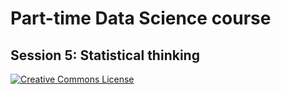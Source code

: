 # Part-time Data Science course
## Session 5: Statistical thinking

[![Creative Commons License](https://i.creativecommons.org/l/by/4.0/80x15.png)](http://creativecommons.org/licenses/by/4.0/)

